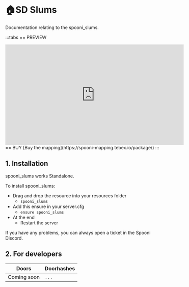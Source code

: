 # 🏠SD Slums
Documentation relating to the spooni_slums.

:::tabs
== PREVIEW
<iframe width="560" height="315" src="https://www.youtube.com/embed/" frameborder="0" allow="accelerometer; autoplay; clipboard-write; encrypted-media; gyroscope; picture-in-picture; web-share" allowfullscreen></iframe>
== BUY
[Buy the mapping](https://spooni-mapping.tebex.io/package/)
:::

## 1. Installation
spooni_slums works Standalone.  

To install spooni_slums:
- Drag and drop the resource into your resources folder
  - `spooni_slums`
- Add this ensure in your server.cfg
  - `ensure spooni_slums`
- At the end
  - Restart the server

If you have any problems, you can always open a ticket in the Spooni Discord.

## 2. For developers
| Doors                     | Doorhashes
|---------------------------|----------------------------------------------------------------------------------|
| Coming soon               | `...`